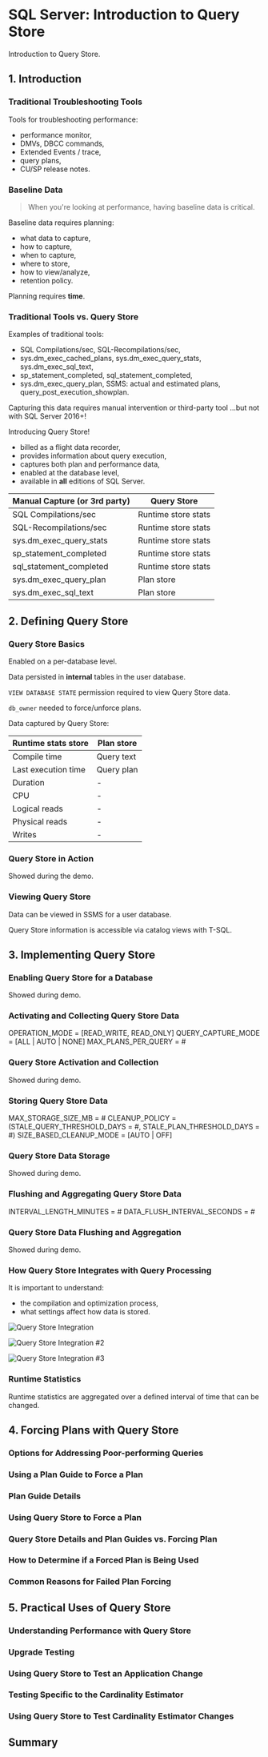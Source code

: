 # SQL Server: Introduction to Query Store

Introduction to Query Store.

## 1. Introduction

### Traditional Troubleshooting Tools

Tools for troubleshooting performance:

- performance monitor,
- DMVs, DBCC commands,
- Extended Events / trace,
- query plans,
- CU/SP release notes.

### Baseline Data

> When you're looking at performance, having baseline data is critical.

Baseline data requires planning:

- what data to capture,
- how to capture,
- when to capture,
- where to store,
- how to view/analyze,
- retention policy.

Planning requires **time**.

### Traditional Tools vs. Query Store

Examples of traditional tools:

- SQL Compilations/sec, SQL-Recompilations/sec,
- sys.dm_exec_cached_plans, sys.dm_exec_query_stats, sys.dm_exec_sql_text,
- sp_statement_completed, sql_statement_completed,
- sys.dm_exec_query_plan, SSMS: actual and estimated plans, query_post_execution_showplan.

Capturing this data requires manual intervention or third-party tool ...but not with SQL Server 2016+!

Introducing Query Store!

- billed as a flight data recorder,
- provides information about query execution,
- captures both plan and performance data,
- enabled at the database level,
- available in **all** editions of SQL Server.

| Manual Capture (or 3rd party) | Query Store         |
| ----------------------------- | ------------------- |
| SQL Compilations/sec          | Runtime store stats |
| SQL-Recompilations/sec        | Runtime store stats |
| sys.dm_exec_query_stats       | Runtime store stats |
| sp_statement_completed        | Runtime store stats |
| sql_statement_completed       | Runtime store stats |
| sys.dm_exec_query_plan        | Plan store          |
| sys.dm_exec_sql_text          | Plan store          |

## 2. Defining Query Store

### Query Store Basics

Enabled on a per-database level.

Data persisted in **internal** tables in the user database.

`VIEW DATABASE STATE` permission required to view Query Store data.

`db_owner` needed to force/unforce plans.

Data captured by Query Store:

| Runtime stats store | Plan store |
| ------------------- | ---------- |
| Compile time        | Query text |
| Last execution time | Query plan |
| Duration            | -          |
| CPU                 | -          |
| Logical reads       | -          |
| Physical reads      | -          |
| Writes              | -          |

### Query Store in Action

Showed during the demo.

### Viewing Query Store

Data can be viewed in SSMS for a user database.

Query Store information is accessible via catalog views with T-SQL.

## 3. Implementing Query Store

### Enabling Query Store for a Database

Showed during demo.

### Activating and Collecting Query Store Data

OPERATION_MODE = [READ_WRITE, READ_ONLY]
QUERY_CAPTURE_MODE = [ALL | AUTO | NONE]
MAX_PLANS_PER_QUERY = #

### Query Store Activation and Collection

Showed during demo.

### Storing Query Store Data

MAX_STORAGE_SIZE_MB = #
CLEANUP_POLICY = (STALE_QUERY_THRESHOLD_DAYS = #, STALE_PLAN_THRESHOLD_DAYS = #)
SIZE_BASED_CLEANUP_MODE = [AUTO | OFF]

### Query Store Data Storage

Showed during demo.

### Flushing and Aggregating Query Store Data

INTERVAL_LENGTH_MINUTES = #
DATA_FLUSH_INTERVAL_SECONDS = #

### Query Store Data Flushing and Aggregation

Showed during demo.

### How Query Store Integrates with Query Processing

It is important to understand:

- the compilation and optimization process,
- what settings affect how data is stored.

![Query Store Integration](./images/01_query_processing_integration.JPG)

![Query Store Integration #2](./images/02_query_processing_integration.JPG)

![Query Store Integration #3](./images/03_query_processing_integration.JPG)

### Runtime Statistics

Runtime statistics are aggregated over a defined interval of time that can be changed.

## 4. Forcing Plans with Query Store

### Options for Addressing Poor-performing Queries

### Using a Plan Guide to Force a Plan

### Plan Guide Details

### Using Query Store to Force a Plan

### Query Store Details and Plan Guides vs. Forcing Plan

### How to Determine if a Forced Plan is Being Used

### Common Reasons for Failed Plan Forcing

## 5. Practical Uses of Query Store

### Understanding Performance with Query Store

### Upgrade Testing

### Using Query Store to Test an Application Change

### Testing Specific to the Cardinality Estimator

### Using Query Store to Test Cardinality Estimator Changes

## Summary
